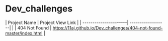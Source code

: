 # Dev_challenges

| Project Name          |  Project View Link |
| ----------------------| ------------------|                                                                                      |
| 404 Not Found                      | https://11aj.github.io/Dev_challenges/404-not-found-master/index.html                       | 
